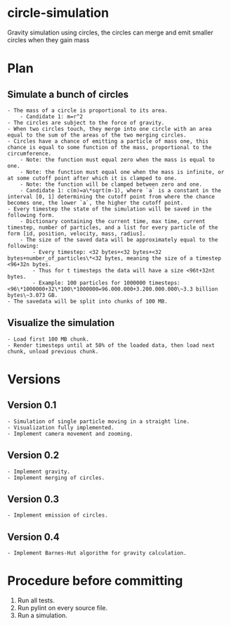 # circle-simulation

Gravity simulation using circles, the circles can merge and emit smaller circles when they gain mass

# Plan

## Simulate a bunch of circles
    - The mass of a circle is proportional to its area.
        - Candidate 1: m=r^2
    - The circles are subject to the force of gravity.
    - When two circles touch, they merge into one circle with an area equal to the sum of the areas of the two merging circles.
    - Circles have a chance of emitting a particle of mass one, this chance is equal to some function of the mass, proportional to the circumference.
        - Note: the function must equal zero when the mass is equal to one.
        - Note: the function must equal one when the mass is infinite, or at some cutoff point after which it is clamped to one.
        - Note: the function will be clamped between zero and one.
        - Candidate 1: c(m)=a\*sqrt(m-1), where `a` is a constant in the interval [0, 1] determining the cutoff point from where the chance becomes one, the lower `a`, the higher the cutoff point.
    - Every timestep the state of the simulation will be saved in the following form.
        - Dictionary containing the current time, max time, current timestep, number of particles, and a list for every particle of the form [id, position, velocity, mass, radius].
        - The size of the saved data will be approximately equal to the following:
            - Every timestep: <32 bytes+<32 bytes+<32 bytes+number_of_particles\*<32 bytes, meaning the size of a timestep <96+32n bytes.
            - Thus for t timesteps the data will have a size <96t+32nt bytes.
            - Example: 100 particles for 1000000 timesteps: <96\*1000000+32\*100\*1000000=96.000.000+3.200.000.000\~3.3 billion bytes\~3.073 GB.
    - The savedata will be split into chunks of 100 MB.

## Visualize the simulation
    - Load first 100 MB chunk.
    - Render timesteps until at 50% of the loaded data, then load next chunk, unload previous chunk.

# Versions

## Version 0.1
    - Simulation of single particle moving in a straight line.
    - Visualization fully implemented.
    - Implement camera movement and zooming.

## Version 0.2
    - Implement gravity.
    - Implement merging of circles.

## Version 0.3
    - Implement emission of circles.

## Version 0.4
    - Implement Barnes-Hut algorithm for gravity calculation.

# Procedure before committing
1. Run all tests.
2. Run pylint on every source file.
3. Run a simulation.